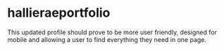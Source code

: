 # hallieraeportfolio

This updated profile should prove to be more user friendly, designed for mobile and allowing a user to find everything they need in one page.